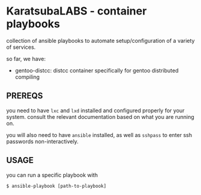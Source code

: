 # KaratsubaLABS - container playbooks

collection of ansible playbooks to automate setup/configuration of a variety of
services.

so far, we have:
- gentoo-distcc: distcc container specifically for gentoo distributed compiling

## PREREQS

you need to have `lxc` and `lxd` installed and configured properly for your system.
consult the relevant documentation based on what you are running on.

you will also need to have `ansible` installed, as well as `sshpass` to
enter ssh passwords non-interactively.

## USAGE

you can run a specific playbook with

```
$ ansible-playbook [path-to-playbook]
```
